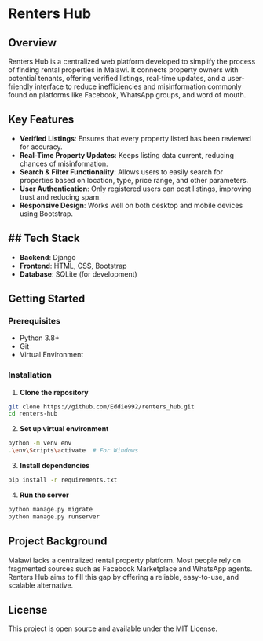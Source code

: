 # Renters Hub

## Overview
Renters Hub is a centralized web platform developed to simplify the process of finding rental properties in Malawi. It connects property owners with potential tenants, offering verified listings, real-time updates, and a user-friendly interface to reduce inefficiencies and misinformation commonly found on platforms like Facebook, WhatsApp groups, and word of mouth.

## Key Features
- **Verified Listings**: Ensures that every property listed has been reviewed for accuracy.
- **Real-Time Property Updates**: Keeps listing data current, reducing chances of misinformation.
- **Search & Filter Functionality**: Allows users to easily search for properties based on location, type, price range, and other parameters.
- **User Authentication**: Only registered users can post listings, improving trust and reducing spam.
- **Responsive Design**: Works well on both desktop and mobile devices using Bootstrap.

## ## Tech Stack
- **Backend**: Django
- **Frontend**: HTML, CSS, Bootstrap
- **Database**: SQLite (for development)

## Getting Started

### Prerequisites
- Python 3.8+
- Git
- Virtual Environment

### Installation

1. **Clone the repository**
```bash
git clone https://github.com/Eddie992/renters_hub.git
cd renters-hub
```

2. **Set up virtual environment**
```bash
python -m venv env
.\env\Scripts\activate  # For Windows
```

3. **Install dependencies**
```bash
pip install -r requirements.txt
```

4. **Run the server**
```bash
python manage.py migrate
python manage.py runserver
```

## Project Background
Malawi lacks a centralized rental property platform. Most people rely on fragmented sources such as Facebook Marketplace and WhatsApp agents. Renters Hub aims to fill this gap by offering a reliable, easy-to-use, and scalable alternative.

## License
This project is open source and available under the MIT License.
